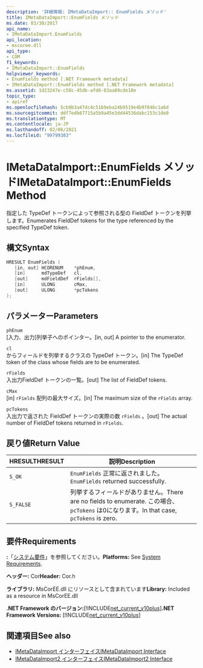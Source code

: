 ```yaml
---
description: '詳細情報: IMetaDataImport:: EnumFields メソッド'
title: IMetaDataImport::EnumFields メソッド
ms.date: 03/30/2017
api_name:
- IMetaDataImport.EnumFields
api_location:
- mscoree.dll
api_type:
- COM
f1_keywords:
- IMetaDataImport::EnumFields
helpviewer_keywords:
- EnumFields method [.NET Framework metadata]
- IMetaDataImport::EnumFields method [.NET Framework metadata]
ms.assetid: 1d23247e-c58c-45db-afd8-83aa89cde18e
topic_type:
- apiref
ms.openlocfilehash: 5cb9b3a47dc4c51b9eba24b9519e4b97846c1a6d
ms.sourcegitcommit: ddf7edb67715a5b9a45e3dd44536dabc153c1de0
ms.translationtype: MT
ms.contentlocale: ja-JP
ms.lasthandoff: 02/06/2021
ms.locfileid: "99799383"
---
```

# <a name="imetadataimportenumfields-method"></a><span data-ttu-id="faeff-103">IMetaDataImport::EnumFields メソッド</span><span class="sxs-lookup"><span data-stu-id="faeff-103">IMetaDataImport::EnumFields Method</span></span>

<span data-ttu-id="faeff-104">指定した TypeDef トークンによって参照される型の FieldDef トークンを列挙します。</span><span class="sxs-lookup"><span data-stu-id="faeff-104">Enumerates FieldDef tokens for the type referenced by the specified TypeDef token.</span></span>  
  
## <a name="syntax"></a><span data-ttu-id="faeff-105">構文</span><span class="sxs-lookup"><span data-stu-id="faeff-105">Syntax</span></span>  
  
```cpp  
HRESULT EnumFields (
   [in, out] HCORENUM    *phEnum,
   [in]      mdTypeDef   cl,
   [out]     mdFieldDef  rFields[],
   [in]      ULONG       cMax,
   [out]     ULONG       *pcTokens  
);  
```  
  
## <a name="parameters"></a><span data-ttu-id="faeff-106">パラメーター</span><span class="sxs-lookup"><span data-stu-id="faeff-106">Parameters</span></span>  

 `phEnum`  
 <span data-ttu-id="faeff-107">[入力、出力]列挙子へのポインター。</span><span class="sxs-lookup"><span data-stu-id="faeff-107">[in, out] A pointer to the enumerator.</span></span>  
  
 `cl`  
 <span data-ttu-id="faeff-108">からフィールドを列挙するクラスの TypeDef トークン。</span><span class="sxs-lookup"><span data-stu-id="faeff-108">[in] The TypeDef token of the class whose fields are to be enumerated.</span></span>  
  
 `rFields`  
 <span data-ttu-id="faeff-109">入出力FieldDef トークンの一覧。</span><span class="sxs-lookup"><span data-stu-id="faeff-109">[out] The list of FieldDef tokens.</span></span>  
  
 `cMax`  
 <span data-ttu-id="faeff-110">[in] `rFields` 配列の最大サイズ。</span><span class="sxs-lookup"><span data-stu-id="faeff-110">[in] The maximum size of the `rFields` array.</span></span>  
  
 `pcTokens`  
 <span data-ttu-id="faeff-111">入出力で返された FieldDef トークンの実際の数 `rFields` 。</span><span class="sxs-lookup"><span data-stu-id="faeff-111">[out] The actual number of FieldDef tokens returned in `rFields`.</span></span>  
  
## <a name="return-value"></a><span data-ttu-id="faeff-112">戻り値</span><span class="sxs-lookup"><span data-stu-id="faeff-112">Return Value</span></span>  
  
|<span data-ttu-id="faeff-113">HRESULT</span><span class="sxs-lookup"><span data-stu-id="faeff-113">HRESULT</span></span>|<span data-ttu-id="faeff-114">説明</span><span class="sxs-lookup"><span data-stu-id="faeff-114">Description</span></span>|  
|-------------|-----------------|  
|`S_OK`|<span data-ttu-id="faeff-115">`EnumFields` 正常に返されました。</span><span class="sxs-lookup"><span data-stu-id="faeff-115">`EnumFields` returned successfully.</span></span>|  
|`S_FALSE`|<span data-ttu-id="faeff-116">列挙するフィールドがありません。</span><span class="sxs-lookup"><span data-stu-id="faeff-116">There are no fields to enumerate.</span></span> <span data-ttu-id="faeff-117">この場合、 `pcTokens` は0になります。</span><span class="sxs-lookup"><span data-stu-id="faeff-117">In that case, `pcTokens` is zero.</span></span>|  
  
## <a name="requirements"></a><span data-ttu-id="faeff-118">要件</span><span class="sxs-lookup"><span data-stu-id="faeff-118">Requirements</span></span>  

 <span data-ttu-id="faeff-119">**:**「[システム要件](../../get-started/system-requirements.md)」を参照してください。</span><span class="sxs-lookup"><span data-stu-id="faeff-119">**Platforms:** See [System Requirements](../../get-started/system-requirements.md).</span></span>  
  
 <span data-ttu-id="faeff-120">**ヘッダー:** Cor</span><span class="sxs-lookup"><span data-stu-id="faeff-120">**Header:** Cor.h</span></span>  
  
 <span data-ttu-id="faeff-121">**ライブラリ:** MsCorEE.dll にリソースとして含まれています</span><span class="sxs-lookup"><span data-stu-id="faeff-121">**Library:** Included as a resource in MsCorEE.dll</span></span>  
  
 <span data-ttu-id="faeff-122">**.NET Framework のバージョン:**[!INCLUDE[net_current_v10plus](../../../../includes/net-current-v10plus-md.md)]</span><span class="sxs-lookup"><span data-stu-id="faeff-122">**.NET Framework Versions:** [!INCLUDE[net_current_v10plus](../../../../includes/net-current-v10plus-md.md)]</span></span>  
  
## <a name="see-also"></a><span data-ttu-id="faeff-123">関連項目</span><span class="sxs-lookup"><span data-stu-id="faeff-123">See also</span></span>

- [<span data-ttu-id="faeff-124">IMetaDataImport インターフェイス</span><span class="sxs-lookup"><span data-stu-id="faeff-124">IMetaDataImport Interface</span></span>](imetadataimport-interface.md)
- [<span data-ttu-id="faeff-125">IMetaDataImport2 インターフェイス</span><span class="sxs-lookup"><span data-stu-id="faeff-125">IMetaDataImport2 Interface</span></span>](imetadataimport2-interface.md)
